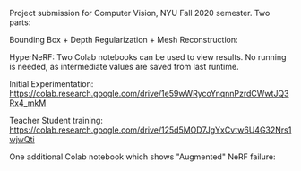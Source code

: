 Project submission for Computer Vision, NYU Fall 2020 semester. Two parts:

Bounding Box + Depth Regularization + Mesh Reconstruction:

HyperNeRF:
Two Colab notebooks can be used to view results. No running is needed, as intermediate values are saved from last runtime.

Initial Experimentation: https://colab.research.google.com/drive/1e59wWRycoYnqnnPzrdCWwtJQ3Rx4_mkM

Teacher Student training: https://colab.research.google.com/drive/125d5MOD7JgYxCvtw6U4G32Nrs1wjwQti

One additional Colab notebook which shows "Augmented" NeRF failure: 

